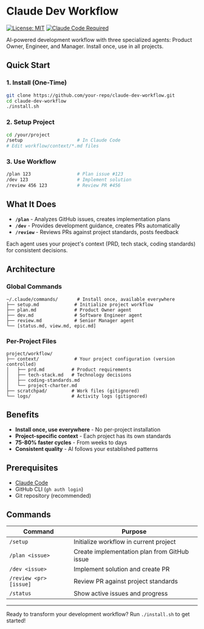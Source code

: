 # Claude Dev Workflow

[![License: MIT](https://img.shields.io/badge/License-MIT-yellow.svg)](https://opensource.org/licenses/MIT)
[![Claude Code Required](https://img.shields.io/badge/requires-Claude%20Code-blue)](https://docs.anthropic.com/en/docs/claude-code)

AI-powered development workflow with three specialized agents: Product Owner, Engineer, and Manager. Install once, use in all projects.

## Quick Start

### 1. Install (One-Time)
```bash
git clone https://github.com/your-repo/claude-dev-workflow.git
cd claude-dev-workflow
./install.sh
```

### 2. Setup Project
```bash
cd /your/project
/setup                    # In Claude Code
# Edit workflow/context/*.md files
```

### 3. Use Workflow
```bash
/plan 123                 # Plan issue #123
/dev 123                  # Implement solution
/review 456 123           # Review PR #456
```

## What It Does

- **`/plan`** - Analyzes GitHub issues, creates implementation plans
- **`/dev`** - Provides development guidance, creates PRs automatically  
- **`/review`** - Reviews PRs against project standards, posts feedback

Each agent uses your project's context (PRD, tech stack, coding standards) for consistent decisions.

## Architecture

### Global Commands
```
~/.claude/commands/       # Install once, available everywhere
├── setup.md             # Initialize project workflow
├── plan.md              # Product Owner agent
├── dev.md               # Software Engineer agent
├── review.md            # Senior Manager agent
└── [status.md, view.md, epic.md]
```

### Per-Project Files
```
project/workflow/
├── context/             # Your project configuration (version controlled)
│   ├── prd.md          # Product requirements
│   ├── tech-stack.md   # Technology decisions  
│   ├── coding-standards.md
│   └── project-charter.md
├── scratchpad/         # Work files (gitignored)
└── logs/               # Activity logs (gitignored)
```

## Benefits

- **Install once, use everywhere** - No per-project installation
- **Project-specific context** - Each project has its own standards
- **75-80% faster cycles** - From weeks to days
- **Consistent quality** - AI follows your established patterns

## Prerequisites

- [Claude Code](https://docs.anthropic.com/en/docs/claude-code)
- GitHub CLI (`gh auth login`)
- Git repository (recommended)

## Commands

| Command | Purpose |
|---------|---------|
| `/setup` | Initialize workflow in current project |
| `/plan <issue>` | Create implementation plan from GitHub issue |
| `/dev <issue>` | Implement solution and create PR |
| `/review <pr> [issue]` | Review PR against project standards |
| `/status` | Show active issues and progress |

---

Ready to transform your development workflow? Run `./install.sh` to get started!